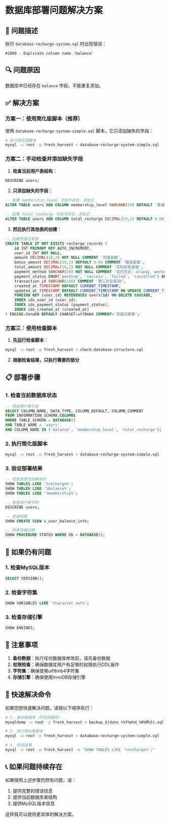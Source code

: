 # 数据库部署问题解决方案

## 🚨 问题描述

执行 `database-recharge-system.sql` 时出现错误：

```
#1060 - Duplicate column name 'balance'
```

## 🔍 问题原因

数据库中已经存在 `balance` 字段，不能重复添加。

## ✅ 解决方案

### 方案一：使用简化版脚本（推荐）

使用 `database-recharge-system-simple.sql` 脚本，它只添加缺失的字段：

```bash
# 执行简化版脚本
mysql -u root -p fresh_harvest < database-recharge-system-simple.sql
```

### 方案二：手动检查并添加缺失字段

1. **检查当前用户表结构**：

```sql
DESCRIBE users;
```

2. **只添加缺失的字段**：

```sql
-- 如果 membership_level 字段不存在，添加它
ALTER TABLE users ADD COLUMN membership_level VARCHAR(20) DEFAULT '普通会员' COMMENT '会员等级';

-- 如果 total_recharge 字段不存在，添加它
ALTER TABLE users ADD COLUMN total_recharge DECIMAL(10,2) DEFAULT 0.00 COMMENT '累计充值金额';
```

3. **然后执行其他表的创建**：

```sql
-- 创建充值记录表
CREATE TABLE IF NOT EXISTS recharge_records (
    id INT PRIMARY KEY AUTO_INCREMENT,
    user_id INT NOT NULL,
    amount DECIMAL(10,2) NOT NULL COMMENT '充值金额',
    bonus_amount DECIMAL(10,2) DEFAULT 0.00 COMMENT '赠送金额',
    total_amount DECIMAL(10,2) NOT NULL COMMENT '实际到账金额',
    payment_method VARCHAR(20) NOT NULL COMMENT '支付方式: alipay, wechat, bank',
    payment_status ENUM('pending', 'success', 'failed', 'cancelled') DEFAULT 'pending' COMMENT '支付状态',
    transaction_id VARCHAR(100) COMMENT '第三方交易ID',
    created_at TIMESTAMP DEFAULT CURRENT_TIMESTAMP,
    updated_at TIMESTAMP DEFAULT CURRENT_TIMESTAMP ON UPDATE CURRENT_TIMESTAMP,
    FOREIGN KEY (user_id) REFERENCES users(id) ON DELETE CASCADE,
    INDEX idx_user_id (user_id),
    INDEX idx_payment_status (payment_status),
    INDEX idx_created_at (created_at)
) ENGINE=InnoDB DEFAULT CHARSET=utf8mb4 COMMENT='充值记录表';
```

### 方案三：使用检查脚本

1. **先运行检查脚本**：

```bash
mysql -u root -p fresh_harvest < check-database-structure.sql
```

2. **根据检查结果，只执行需要的部分**

## 📋 部署步骤

### 1. 检查当前数据库状态

```sql
-- 检查用户表字段
SELECT COLUMN_NAME, DATA_TYPE, COLUMN_DEFAULT, COLUMN_COMMENT
FROM INFORMATION_SCHEMA.COLUMNS
WHERE TABLE_SCHEMA = DATABASE()
AND TABLE_NAME = 'users'
AND COLUMN_NAME IN ('balance', 'membership_level', 'total_recharge');
```

### 2. 执行简化版脚本

```bash
mysql -u root -p fresh_harvest < database-recharge-system-simple.sql
```

### 3. 验证部署结果

```sql
-- 检查表是否创建成功
SHOW TABLES LIKE '%recharge%';
SHOW TABLES LIKE '%balance%';
SHOW TABLES LIKE '%membership%';

-- 检查用户表字段
DESCRIBE users;

-- 检查视图
SHOW CREATE VIEW v_user_balance_info;

-- 检查存储过程
SHOW PROCEDURE STATUS WHERE Db = DATABASE();
```

## 🔧 如果仍有问题

### 1. 检查MySQL版本

```sql
SELECT VERSION();
```

### 2. 检查字符集

```sql
SHOW VARIABLES LIKE 'character_set%';
```

### 3. 检查存储引擎

```sql
SHOW ENGINES;
```

## 📝 注意事项

1. **备份数据**：执行任何数据库修改前，请先备份数据
2. **权限检查**：确保数据库用户有足够的权限执行DDL操作
3. **字符集**：确保使用utf8mb4字符集
4. **存储引擎**：确保使用InnoDB存储引擎

## 🚀 快速解决命令

如果您想快速解决问题，请按以下顺序执行：

```bash
# 1. 备份数据库（可选但推荐）
mysqldump -u root -p fresh_harvest > backup_$(date +%Y%m%d_%H%M%S).sql

# 2. 执行简化版脚本
mysql -u root -p fresh_harvest < database-recharge-system-simple.sql

# 3. 验证结果
mysql -u root -p fresh_harvest -e "SHOW TABLES LIKE '%recharge%';"
```

## 📞 如果问题持续存在

如果按照上述步骤仍然有问题，请：

1. 提供完整的错误信息
2. 提供当前数据库表结构
3. 提供MySQL版本信息

这样我可以提供更具体的解决方案。
